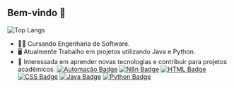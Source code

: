 ## Bem-vindo 🌟

![Top Langs](https://github-readme-stats.vercel.app/api/top-langs/?username=anuraghazra&hide_progress=true)

- 👨‍🎓 Cursando Engenharia de Software.
- 🖥️ Atualmente Trabalho em projetos utilizando Java e Python.
- 🌱 Interessada em aprender novas tecnologias e contribuir para projetos acadêmicos.
[![Automação Badge](https://img.shields.io/badge/-Automação-00cc99?style=flat&logo=automation&logoColor=white)](https://n8n.io/)  [![N8n Badge](https://img.shields.io/badge/-N8n-258ec6?style=flat&logo=n8n&logoColor=white)](https://n8n.io/)  [![HTML Badge](https://img.shields.io/badge/-HTML5-e34f26?style=flat&logo=html5&logoColor=white)](https://developer.mozilla.org/pt-BR/docs/Web/HTML)  [![CSS Badge](https://img.shields.io/badge/-CSS3-1572b6?style=flat&logo=css3&logoColor=white)](https://developer.mozilla.org/pt-BR/docs/Web/CSS)  [![Java Badge](https://img.shields.io/badge/-Java-blue?style=flat&logo=java&logoColor=white)](link-para-seu-perfil)  [![Python Badge](https://img.shields.io/badge/-Python-yellow?style=flat&logo=python&logoColor=white)](link-para-seu-perfil)  

